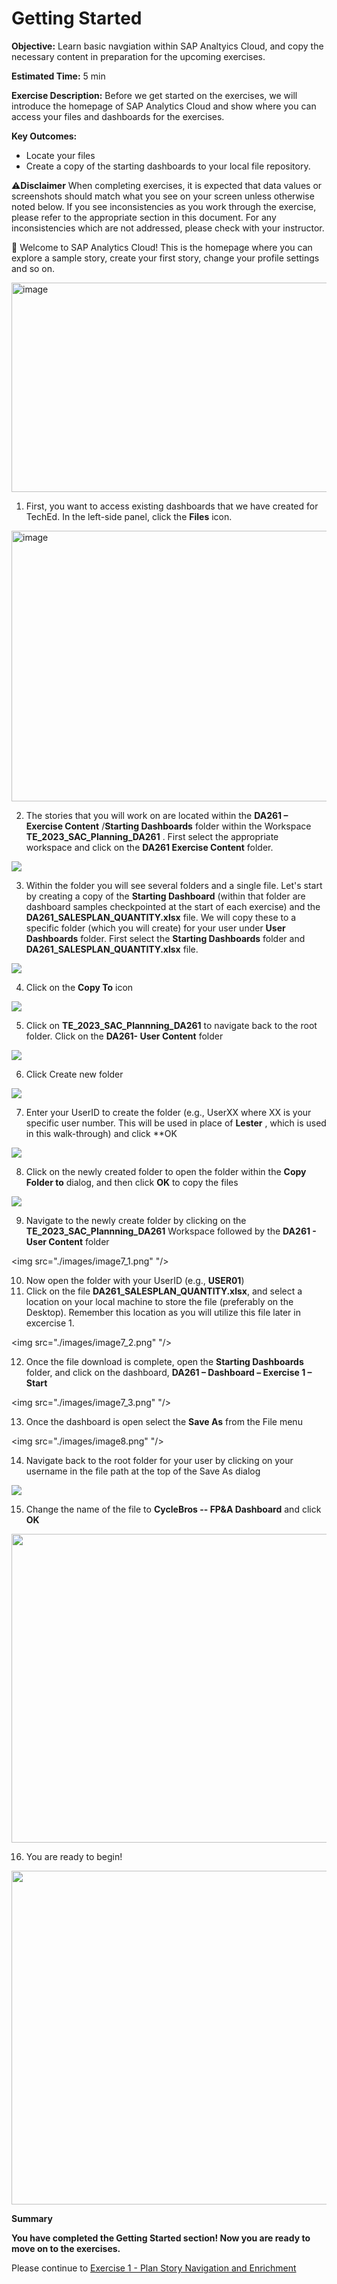 # **Getting Started**

**Objective:** Learn basic navgiation within SAP Analtyics Cloud, and copy the necessary content in preparation for the upcoming exercises.

**Estimated Time:** 5 min

**Exercise Description:** Before we get started on the exercises, we
will introduce the homepage of SAP Analytics Cloud and show where you
can access your files and dashboards for the exercises.

**Key Outcomes:**

- Locate your files
- Create a copy of the starting dashboards to your local file
  repository.

⚠️**Disclaimer** When completing exercises, it is expected that data
values or screenshots should match what you see on your screen unless
otherwise noted below. If you see inconsistencies as you work through
the exercise, please refer to the appropriate section in this document.
For any inconsistencies which are not addressed, please check with your
instructor.

🚩 Welcome to SAP Analytics Cloud! This is the homepage where you can
explore a sample story, create your first story, change your profile
settings and so on.

<img alt="image" src="./images/image1.png" style="width:624.0px;height:334.93344px;"/>

1. First, you want to access existing dashboards that we have created
   for TechEd. In the left-side panel, click the **Files** icon.

<img alt="image" src="./images/image2.png" style="width:624.0px;height:433.26624px;"/>

2. The stories that you will work on are located within
   the  **DA261 – Exercise Content** /**Starting Dashboards** folder within
   the Workspace  **TE_2023_SAC_Planning_DA261** .   First select the appropriate workspace and
   click on the **DA261 Exercise Content** folder.

<img src="./images/image3.png" />

3. Within the
   folder you will see several folders and a single file.  Let's start by creating a copy of the **Starting
   Dashboard** (within that folder are dashboard samples checkpointed at
   the start of each exercise) and the **DA261_SALESPLAN_QUANTITY.xlsx** file.  We will copy these to a specific folder
   (which you will create) for your user under **User Dashboards** folder.
   First select the **Starting Dashboards** folder and **DA261_SALESPLAN_QUANTITY.xlsx**
   file.

<img src="./images/image4.png" />

4. Click on the **Copy To** icon

<img src="./images/image5.png" />

5. Click on **TE_2023_SAC_Plannning_DA261** to navigate back to the
   root folder. Click on the **DA261- User Content** folder

<img src="./images/image6_1.png" />

6. Click Create new folder

<img src="./images/image6_5.png" />

7. Enter your UserID to create the folder (e.g., UserXX
   where XX is your specific user number.
   This will be used in place of  **Lester** , which is used in this walk-through)
   and click **OK

<img src="./images/image6_7.png" />

8. Click on the
   newly created folder to open the folder within the **Copy Folder to**
   dialog, and then click **OK** to copy the files

<img src="./images/image6_9.png" />

9. Navigate to the
   newly create folder by clicking on the **TE_2023_SAC_Plannning_DA261** Workspace
   followed by the **DA261 - User Content** folder

<img src="./images/image7_1.png" "/>

10. Now open the folder with your UserID (e.g., **USER01**)
11. Click on the file **DA261_SALESPLAN_QUANTITY.xlsx**, and select a location on your local machine to store the file (preferably on the Desktop).  Remember this location as you will utilize this file later in excercise 1.

<img src="./images/image7_2.png" "/>

12. Once the file download is complete, open the **Starting Dashboards** folder, and click on the dashboard, **DA261 – Dashboard – Exercise 1 –  Start**

<img src="./images/image7_3.png" "/>

13. Once the dashboard is open select the **Save As** from the File menu

<img src="./images/image8.png" "/>

14. Navigate back to the root folder for your user by clicking on your
    username in the file path at the top of the Save As dialog

<img src="./images/image9.png" />

15. Change the name of the file to **CycleBros -- FP&A Dashboard** and
    click **OK**

<img src="./images/image10.png" style="width:724px;height:494px;"/>

16. You are ready to begin!

<img src="./images/image11.png" style="width:824px;height:534px;"/>

**Summary**

**You have completed the Getting Started section! Now you are ready to
move on to the exercises.**

Please continue to [Exercise 1 - Plan Story Navigation and Enrichment](https://github.com/SAP-samples/teched2023-DA261/tree/main/exercises/ex1)
